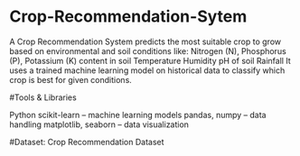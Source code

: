 # Crop-Recommendation-Sytem
A Crop Recommendation System predicts the most suitable crop to grow based on environmental and soil conditions like:  Nitrogen (N), Phosphorus (P), Potassium (K) content in soil  Temperature  Humidity  pH of soil  Rainfall  It uses a trained machine learning model on historical data to classify which crop is best for given conditions.

#Tools & Libraries

Python
scikit-learn – machine learning models
pandas, numpy – data handling
matplotlib, seaborn – data visualization

 
#Dataset: Crop Recommendation Dataset

